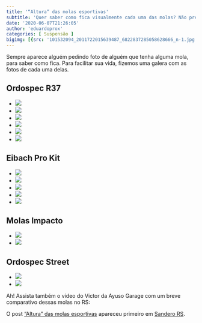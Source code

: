 ```yaml
---
title: '“Altura” das molas esportivas'
subtitle: 'Quer saber como fica visualmente cada uma das molas? Não precisa procurar mais. Fizemos uma galera com carros dos usuários.'
date: '2020-06-07T21:26:05'
author: 'eduardoprox'
categories: [ Suspensão ]
bigimg: [{src: '101532094_2011722015639487_6822837285058628666_n-1.jpg'}]
---
```


Sempre aparece alguém pedindo foto de alguém que tenha alguma mola, para saber como fica. Para facilitar sua vida, fizemos uma galera com as fotos de cada uma delas.


Ordospec R37
------------


* ![](102681986_10158606428707342_1052080516373284022_n.jpg)
* ![](102868825_3178709282188118_3726460135158198549_n.jpg)
* ![](102921010_3337020759643508_425629933851015699_n.jpg)
* ![](102360733_3238003796257865_1652086080423089345_n.jpg)
* ![](102764610_3281895741858291_7449881724009655421_o.jpg)
* ![](danilo.jpg)

Eibach Pro Kit
--------------


* ![](102852357_980592352397456_196139529947576869_n.jpg)
* ![](103623510_3933934076649209_7175167717871374137_n.jpg)
* ![](103589419_4215911445100640_4218242239782955159_o.jpg)
* ![](20200605_141418-1024x498.jpg)
* ![](dino.jpg)

Molas Impacto
-------------


* ![](102713629_2011722905639398_3239469827163993181_n.jpg)
* ![](102769252_3102468396513507_5668836533718777792_n.jpg)

Ordospec Street
---------------


* ![](102407684_3290914857609550_8575862680313219656_n.jpg)
* ![](3e6c0e8d-6fef-483b-9be3-ec83ebb6fde1-1024x814.jpg)

Ah! Assista também o vídeo do Victor da Ayuso Garage com um breve comparativo dessas molas no RS:




O post [“Altura” das molas esportivas](https://sanderors.com/altura-das-molas-esportivas/) apareceu primeiro em [Sandero RS](https://sanderors.com).

